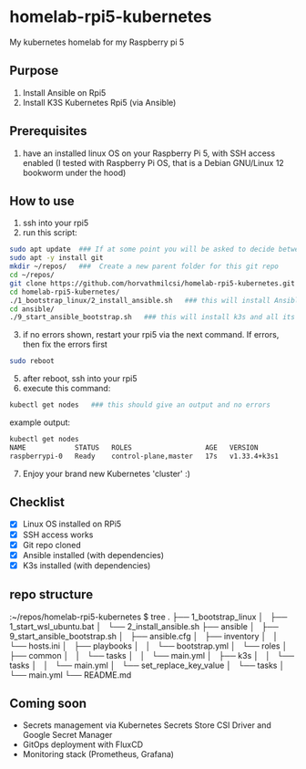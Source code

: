 # homelab-rpi5-kubernetes
My kubernetes homelab for my Raspberry pi 5

## Purpose  
1) Install Ansible on Rpi5
2) Install K3S Kubernetes Rpi5 (via Ansible)

## Prerequisites  
1) have an installed linux OS on your Raspberry Pi 5, with SSH access enabled
(I tested with Raspberry Pi OS, that is a Debian GNU/Linux 12 bookworm under the hood)

## How to use
1) ssh into your rpi5
2) run this script:
```bash
sudo apt update  ### If at some point you will be asked to decide between Yes/No/xyz, choose Yes :)
sudo apt -y install git
mkdir ~/repos/   ###  Create a new parent folder for this git repo
cd ~/repos/
git clone https://github.com/horvathmilcsi/homelab-rpi5-kubernetes.git
cd homelab-rpi5-kubernetes/
./1_bootstrap_linux/2_install_ansible.sh   ### this will install Ansible
cd ansible/
./9_start_ansible_bootstrap.sh   ### this will install k3s and all its dependencies and configs via Ansible
```
3) if no errors shown, restart your rpi5 via the next command. If errors, then fix the errors first
```bash
sudo reboot
```
5) after reboot, ssh into your rpi5
6) execute this command:
```bash
kubectl get nodes   ### this should give an output and no errors
```
example output:
```bash
kubectl get nodes
NAME            STATUS   ROLES                  AGE   VERSION
raspberrypi-0   Ready    control-plane,master   17s   v1.33.4+k3s1
```
7) Enjoy your brand new Kubernetes 'cluster' :)

## Checklist
- [x] Linux OS installed on RPi5
- [x] SSH access works
- [x] Git repo cloned
- [x] Ansible installed (with dependencies)
- [x] K3s installed (with dependencies)

## repo structure
:~/repos/homelab-rpi5-kubernetes $ tree
.
├── 1_bootstrap_linux
│   ├── 1_start_wsl_ubuntu.bat
│   └── 2_install_ansible.sh
├── ansible
│   ├── 9_start_ansible_bootstrap.sh
│   ├── ansible.cfg
│   ├── inventory
│   │   └── hosts.ini
│   ├── playbooks
│   │   └── bootstrap.yml
│   └── roles
│       ├── common
│       │   └── tasks
│       │       └── main.yml
│       ├── k3s
│       │   └── tasks
│       │       └── main.yml
│       └── set_replace_key_value
│           └── tasks
│               └── main.yml
└── README.md

## Coming soon
- Secrets management via Kubernetes Secrets Store CSI Driver and Google Secret Manager
- GitOps deployment with FluxCD
- Monitoring stack (Prometheus, Grafana)


